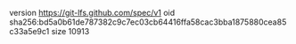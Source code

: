 version https://git-lfs.github.com/spec/v1
oid sha256:bd5a0b61de787382c9c7ec03cb64416ffa58cac3bba1875880cea85c33a5e9c1
size 10913

